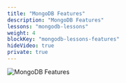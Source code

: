 ```yaml
---
title: "MongoDB Features"
description: "MongoDB Features"
lessons: "mongodb-lessons" 
weight: 4
blockKey: "mongodb-lessons-features"
hideVideo: true
private: true
---
```


![MongoDB Features](/mongodb/cover-features.jpg)